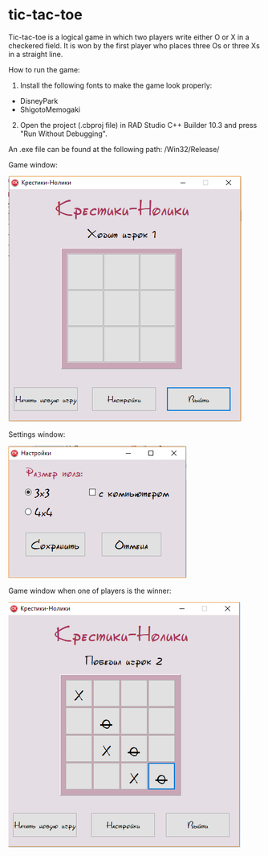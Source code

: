 # tic-tac-toe

Tic-tac-toe is a logical game in which two players write either O or X in a checkered field. It is won by the first player who places three Os or three Xs in a straight line.

How to run the game:
1. Install the following fonts to make the game look properly:
  - DisneyPark
  - ShigotoMemogaki
2. Open the project (.cbproj file) in RAD Studio C++ Builder 10.3 and press "Run Without Debugging".

An .exe file can be found at the following path: /Win32/Release/

Game window:

![Main window](https://github.com/belka-sempai/tic-tac-toe/blob/master/Screenshot1.png)

Settings window:

![Settings](https://github.com/belka-sempai/tic-tac-toe/blob/master/Screenshot2.png)

Game window when one of players is the winner:

![Second player won](https://github.com/belka-sempai/tic-tac-toe/blob/master/Screenshot3.png)
